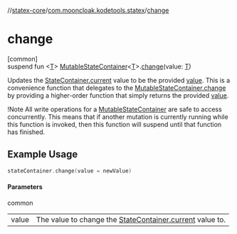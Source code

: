 //[statex-core](../../index.md)/[com.mooncloak.kodetools.statex](index.md)/[change](change.md)

# change

[common]\
suspend fun &lt;[T](change.md)&gt; [MutableStateContainer](-mutable-state-container/index.md)&lt;[T](change.md)&gt;.[change](change.md)(value: [T](change.md))

Updates the [StateContainer.current](-state-container/current.md) value to be the provided [value](change.md). This is a convenience function that delegates to the [MutableStateContainer.change](-mutable-state-container/change.md) by providing a higher-order function that simply returns the provided [value](change.md).

!Note All write operations for a [MutableStateContainer](-mutable-state-container/index.md) are safe to access concurrently. This means that if another mutation is currently running while this function is invoked, then this function will suspend until that function has finished.

##  Example Usage

```kotlin
stateContainer.change(value = newValue)
```

#### Parameters

common

| | |
|---|---|
| value | The value to change the [StateContainer.current](-state-container/current.md) value to. |
